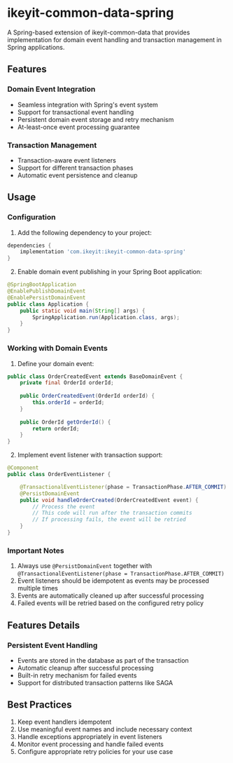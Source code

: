# ikeyit-common-data-spring

A Spring-based extension of ikeyit-common-data that provides implementation for domain event handling and transaction management in Spring applications.

## Features

### Domain Event Integration
- Seamless integration with Spring's event system
- Support for transactional event handling
- Persistent domain event storage and retry mechanism
- At-least-once event processing guarantee

### Transaction Management
- Transaction-aware event listeners
- Support for different transaction phases
- Automatic event persistence and cleanup

## Usage

### Configuration

1. Add the following dependency to your project:

```gradle
dependencies {
    implementation 'com.ikeyit:ikeyit-common-data-spring'
}
```

2. Enable domain event publishing in your Spring Boot application:

```java
@SpringBootApplication
@EnablePublishDomainEvent
@EnablePersistDomainEvent
public class Application {
    public static void main(String[] args) {
        SpringApplication.run(Application.class, args);
    }
}
```

### Working with Domain Events

1. Define your domain event:
```java
public class OrderCreatedEvent extends BaseDomainEvent {
    private final OrderId orderId;
    
    public OrderCreatedEvent(OrderId orderId) {
        this.orderId = orderId;
    }
    
    public OrderId getOrderId() {
        return orderId;
    }
}
```

2. Implement event listener with transaction support:
```java
@Component
public class OrderEventListener {

    @TransactionalEventListener(phase = TransactionPhase.AFTER_COMMIT)
    @PersistDomainEvent
    public void handleOrderCreated(OrderCreatedEvent event) {
        // Process the event
        // This code will run after the transaction commits
        // If processing fails, the event will be retried
    }
}
```

### Important Notes

1. Always use `@PersistDomainEvent` together with `@TransactionalEventListener(phase = TransactionPhase.AFTER_COMMIT)`
2. Event listeners should be idempotent as events may be processed multiple times
3. Events are automatically cleaned up after successful processing
4. Failed events will be retried based on the configured retry policy

## Features Details

### Persistent Event Handling
- Events are stored in the database as part of the transaction
- Automatic cleanup after successful processing
- Built-in retry mechanism for failed events
- Support for distributed transaction patterns like SAGA

## Best Practices

1. Keep event handlers idempotent
2. Use meaningful event names and include necessary context
3. Handle exceptions appropriately in event listeners
4. Monitor event processing and handle failed events
5. Configure appropriate retry policies for your use case